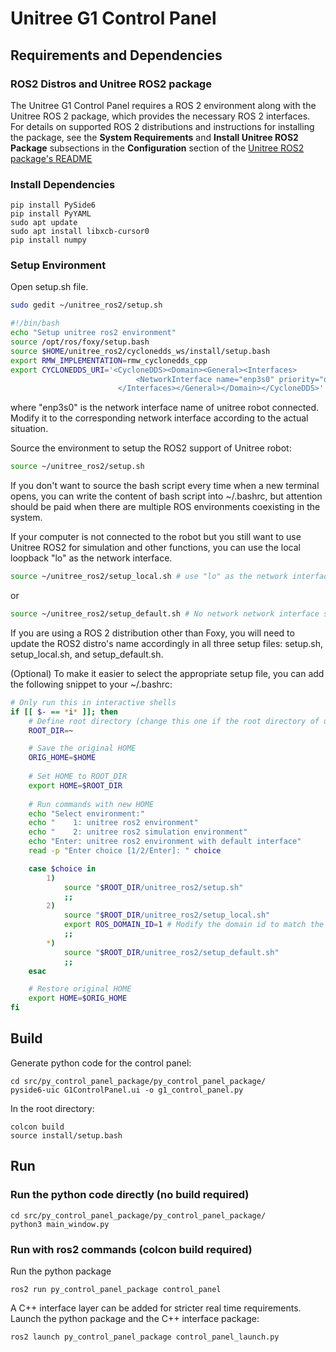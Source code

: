# Unitree G1 Control Panel

## Requirements and Dependencies

### ROS2 Distros and Unitree ROS2 package
The Unitree G1 Control Panel requires a ROS 2 environment along with the Unitree ROS 2 package, which provides the necessary ROS 2 interfaces.
For details on supported ROS 2 distributions and instructions for installing the package, see the **System Requirements** and **Install Unitree ROS2 Package** subsections in the **Configuration** section of the [Unitree ROS2 package's README](https://github.com/unitreerobotics/unitree_ros2/blob/master/README.md)

### Install Dependencies
````
pip install PySide6
pip install PyYAML
sudo apt update
sudo apt install libxcb-cursor0
pip install numpy
````

### Setup Environment
Open setup.sh file.
```bash
sudo gedit ~/unitree_ros2/setup.sh
```
```bash
#!/bin/bash
echo "Setup unitree ros2 environment"
source /opt/ros/foxy/setup.bash
source $HOME/unitree_ros2/cyclonedds_ws/install/setup.bash
export RMW_IMPLEMENTATION=rmw_cyclonedds_cpp
export CYCLONEDDS_URI='<CycloneDDS><Domain><General><Interfaces>
                            <NetworkInterface name="enp3s0" priority="default" multicast="default" />
                        </Interfaces></General></Domain></CycloneDDS>'
```
where "enp3s0" is the network interface name of unitree robot connected.
Modify it to the corresponding network interface according to the actual situation. 

Source the environment to setup the ROS2 support of Unitree robot: 
```bash
source ~/unitree_ros2/setup.sh
```
If you don't want to source the bash script every time when a new terminal opens, you can write the content of bash script into ~/.bashrc, but attention should be paid when there are multiple ROS environments coexisting in the system.

If your computer is not connected to the robot but you still want to use Unitree ROS2 for simulation and other functions, you can use the local loopback "lo" as the network interface.
```bash
source ~/unitree_ros2/setup_local.sh # use "lo" as the network interface
```
or
```bash
source ~/unitree_ros2/setup_default.sh # No network network interface specified 
```

If you are using a ROS 2 distribution other than Foxy, you will need to update the ROS2 distro's name accordingly in all three setup files: setup.sh, setup_local.sh, and setup_default.sh.

(Optional) To make it easier to select the appropriate setup file, you can add the following snippet to your ~/.bashrc:
```bash
# Only run this in interactive shells
if [[ $- == *i* ]]; then
    # Define root directory (change this one if the root directory of unitree_ros2 is different)
    ROOT_DIR=~

    # Save the original HOME
    ORIG_HOME=$HOME
    
    # Set HOME to ROOT_DIR
    export HOME=$ROOT_DIR
    
    # Run commands with new HOME
    echo "Select environment:"
    echo "    1: unitree ros2 environment"
    echo "    2: unitree ros2 simulation environment"
    echo "Enter: unitree ros2 environment with default interface"
    read -p "Enter choice [1/2/Enter]: " choice

    case $choice in
        1)
            source "$ROOT_DIR/unitree_ros2/setup.sh"
            ;;
        2)
            source "$ROOT_DIR/unitree_ros2/setup_local.sh"
            export ROS_DOMAIN_ID=1 # Modify the domain id to match the simulation
            ;;
        *)
            source "$ROOT_DIR/unitree_ros2/setup_default.sh"
            ;;
    esac

    # Restore original HOME
    export HOME=$ORIG_HOME
fi

```
## Build 
Generate python code for the control panel:
````
cd src/py_control_panel_package/py_control_panel_package/
pyside6-uic G1ControlPanel.ui -o g1_control_panel.py
````

In the root directory:
````
colcon build
source install/setup.bash
````

## Run
### Run the python code directly (no build required)
````
cd src/py_control_panel_package/py_control_panel_package/
python3 main_window.py
````
### Run with ros2 commands (colcon build required)
Run the python package
````
ros2 run py_control_panel_package control_panel
````
A C++ interface layer can be added for stricter real time requirements. Launch the python package and the C++ interface package:
````
ros2 launch py_control_panel_package control_panel_launch.py
````
